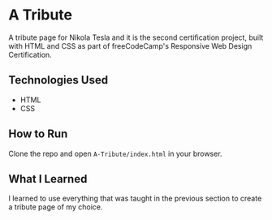 # A Tribute
A tribute page for Nikola Tesla and it is the second certification project, built with HTML and CSS as part of freeCodeCamp's Responsive Web Design Certification.

## Technologies Used
- HTML
- CSS

## How to Run
Clone the repo and open `A-Tribute/index.html` in your browser.

## What I Learned
I learned to use everything that was taught in the previous section to create a tribute page of my choice.
